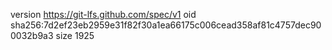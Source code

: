 version https://git-lfs.github.com/spec/v1
oid sha256:7d2ef23eb2959e31f82f30a1ea66175c006cead358af81c4757dec900032b9a3
size 1925

